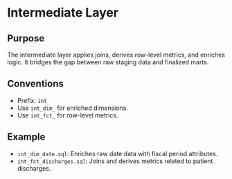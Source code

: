 # Intermediate Layer

## Purpose
The intermediate layer applies joins, derives row-level metrics, and enriches logic. It bridges the gap between raw staging data and finalized marts.

## Conventions
- Prefix: `int_`
- Use `int_dim_` for enriched dimensions.
- Use `int_fct_` for row-level metrics.

## Example
- `int_dim_date.sql`: Enriches raw date data with fiscal period attributes.
- `int_fct_discharges.sql`: Joins and derives metrics related to patient discharges.